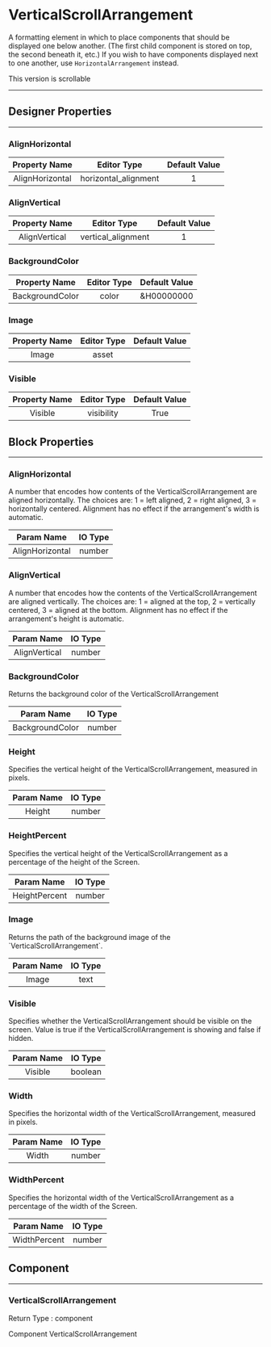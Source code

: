 <!--
  Copyright © 2013-2021 AIIE-ADL, All rights reserved
  Released under the Apache License, Version 2.0
  http://www.apache.org/licenses/LICENSE-2.0
-->

# VerticalScrollArrangement

A formatting element in which to place components that should be displayed one below another. (The first child component is stored on top, the second beneath it, etc.) If you wish to have components displayed next to one another, use `HorizontalArrangement` instead.

This version is scrollable

---

## Designer Properties

---

### AlignHorizontal

|  Property Name  |      Editor Type     | Default Value |
| :-------------: | :------------------: | :-----------: |
| AlignHorizontal | horizontal_alignment |       1       |

### AlignVertical

| Property Name |     Editor Type    | Default Value |
| :-----------: | :----------------: | :-----------: |
| AlignVertical | vertical_alignment |       1       |

### BackgroundColor

|  Property Name  | Editor Type | Default Value |
| :-------------: | :---------: | :-----------: |
| BackgroundColor |    color    |   &H00000000  |

### Image

| Property Name | Editor Type | Default Value |
| :-----------: | :---------: | :-----------: |
|     Image     |    asset    |               |

### Visible

| Property Name | Editor Type | Default Value |
| :-----------: | :---------: | :-----------: |
|    Visible    |  visibility |      True     |

## Block Properties

---

### AlignHorizontal

<div block-type = "component_set_get" component-selector = "VerticalScrollArrangement" property-selector = "AlignHorizontal" property-type = "get" id = "get-verticalscrollarrangement-alignhorizontal"></div>

<div block-type = "component_set_get" component-selector = "VerticalScrollArrangement" property-selector = "AlignHorizontal" property-type = "set" id = "set-verticalscrollarrangement-alignhorizontal"></div>

A number that encodes how contents of the VerticalScrollArrangement are aligned horizontally. The choices are: 1 = left aligned, 2 = right aligned, 3 = horizontally centered. Alignment has no effect if the arrangement's width is automatic.

|    Param Name   | IO Type |
| :-------------: | :-----: |
| AlignHorizontal |  number |

### AlignVertical

<div block-type = "component_set_get" component-selector = "VerticalScrollArrangement" property-selector = "AlignVertical" property-type = "get" id = "get-verticalscrollarrangement-alignvertical"></div>

<div block-type = "component_set_get" component-selector = "VerticalScrollArrangement" property-selector = "AlignVertical" property-type = "set" id = "set-verticalscrollarrangement-alignvertical"></div>

A number that encodes how the contents of the VerticalScrollArrangement are aligned vertically. The choices are: 1 = aligned at the top, 2 = vertically centered, 3 = aligned at the bottom. Alignment has no effect if the arrangement's height is automatic.

|   Param Name  | IO Type |
| :-----------: | :-----: |
| AlignVertical |  number |

### BackgroundColor

<div block-type = "component_set_get" component-selector = "VerticalScrollArrangement" property-selector = "BackgroundColor" property-type = "get" id = "get-verticalscrollarrangement-backgroundcolor"></div>

<div block-type = "component_set_get" component-selector = "VerticalScrollArrangement" property-selector = "BackgroundColor" property-type = "set" id = "set-verticalscrollarrangement-backgroundcolor"></div>

Returns the background color of the VerticalScrollArrangement

|    Param Name   | IO Type |
| :-------------: | :-----: |
| BackgroundColor |  number |

### Height

<div block-type = "component_set_get" component-selector = "VerticalScrollArrangement" property-selector = "Height" property-type = "get" id = "get-verticalscrollarrangement-height"></div>

<div block-type = "component_set_get" component-selector = "VerticalScrollArrangement" property-selector = "Height" property-type = "set" id = "set-verticalscrollarrangement-height"></div>

Specifies the vertical height of the VerticalScrollArrangement, measured in pixels.

| Param Name | IO Type |
| :--------: | :-----: |
|   Height   |  number |

### HeightPercent

<div block-type = "component_set_get" component-selector = "VerticalScrollArrangement" property-selector = "HeightPercent" property-type = "set" id = "set-verticalscrollarrangement-heightpercent"></div>

Specifies the vertical height of the VerticalScrollArrangement as a percentage of the height of the Screen.

|   Param Name  | IO Type |
| :-----------: | :-----: |
| HeightPercent |  number |

### Image

<div block-type = "component_set_get" component-selector = "VerticalScrollArrangement" property-selector = "Image" property-type = "get" id = "get-verticalscrollarrangement-image"></div>

<div block-type = "component_set_get" component-selector = "VerticalScrollArrangement" property-selector = "Image" property-type = "set" id = "set-verticalscrollarrangement-image"></div>

Returns the path of the background image of the \`VerticalScrollArrangement\`.

| Param Name | IO Type |
| :--------: | :-----: |
|    Image   |   text  |

### Visible

<div block-type = "component_set_get" component-selector = "VerticalScrollArrangement" property-selector = "Visible" property-type = "get" id = "get-verticalscrollarrangement-visible"></div>

<div block-type = "component_set_get" component-selector = "VerticalScrollArrangement" property-selector = "Visible" property-type = "set" id = "set-verticalscrollarrangement-visible"></div>

Specifies whether the VerticalScrollArrangement should be visible on the screen. Value is true if the VerticalScrollArrangement is showing and false if hidden.

| Param Name | IO Type |
| :--------: | :-----: |
|   Visible  | boolean |

### Width

<div block-type = "component_set_get" component-selector = "VerticalScrollArrangement" property-selector = "Width" property-type = "get" id = "get-verticalscrollarrangement-width"></div>

<div block-type = "component_set_get" component-selector = "VerticalScrollArrangement" property-selector = "Width" property-type = "set" id = "set-verticalscrollarrangement-width"></div>

Specifies the horizontal width of the VerticalScrollArrangement, measured in pixels.

| Param Name | IO Type |
| :--------: | :-----: |
|    Width   |  number |

### WidthPercent

<div block-type = "component_set_get" component-selector = "VerticalScrollArrangement" property-selector = "WidthPercent" property-type = "set" id = "set-verticalscrollarrangement-widthpercent"></div>

Specifies the horizontal width of the VerticalScrollArrangement as a percentage of the width of the Screen.

|  Param Name  | IO Type |
| :----------: | :-----: |
| WidthPercent |  number |

## Component

---

### VerticalScrollArrangement

<div block-type = "component_component_block" component-selector = "VerticalScrollArrangement" id = "component-verticalscrollarrangement"></div>

Return Type : component

Component VerticalScrollArrangement

